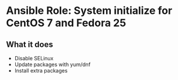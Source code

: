 # Ansible Role: System initialize for CentOS 7 and Fedora 25

## What it does

- Disable SELinux
- Update packages with yum/dnf
- Install extra packages
